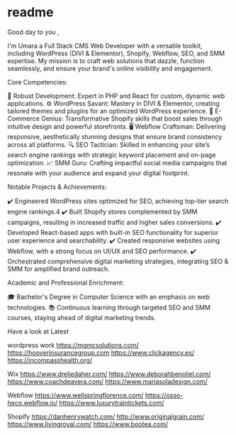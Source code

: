 # readme
Good day to you , 

I'm Umara a Full Stack CMS Web Developer with a versatile toolkit, including WordPress (DIVI & Elementor), Shopify, Webflow, SEO, and SMM expertise. My mission is to craft web solutions that dazzle, function seamlessly, and ensure your brand's online visibility and engagement.

Core Competencies:

🧩 Robust Development: Expert in PHP and React for custom, dynamic web applications.
⚙️ WordPress Savant: Mastery in DIVI & Elementor, creating tailored themes and plugins for an optimized WordPress experience.
🛒 E-Commerce Genius: Transformative Shopify skills that boost sales through intuitive design and powerful storefronts.
🖥️ Webflow Craftsman: Delivering responsive, aesthetically stunning designs that ensure brand consistency across all platforms.
🔍 SEO Tactician: Skilled in enhancing your site’s search engine rankings with strategic keyword placement and on-page optimization.
📈 SMM Guru: Crafting impactful social media campaigns that resonate with your audience and expand your digital footprint.

Notable Projects & Achievements:

✔️ Engineered WordPress sites optimized for SEO, achieving top-tier search engine rankings.4
✔️ Built Shopify stores complemented by SMM campaigns, resulting in increased traffic and higher sales conversions.
✔️ Developed React-based apps with built-in SEO functionality for superior user experience and searchability.
✔️ Created responsive websites using Webflow, with a strong focus on UI/UX and SEO performance.
✔️ Orchestrated comprehensive digital marketing strategies, integrating SEO & SMM for amplified brand outreach.

Academic and Professional Enrichment:

🎓 Bachelor's Degree in Computer Science with an emphasis on web technologies. 📚 Continuous learning through targeted SEO and SMM courses, staying ahead of digital marketing trends.

Have a look at Latest 

wordpress work 
https://mgmcsolutions.com/
https://hooverinsurancegroup.com
https://www.clickagency.es/
https://incompasshealth.org/

Wix
https://www.dreliedaher.com/
https://www.deborahbenoliel.com/
https://www.coachdeavera.com/
https://www.mariasoladesign.com/

Webflow 
https://www.wellspringflorence.com/
https://osso-heco.webflow.io/ 
https://www.luxurytraintickets.com/ 

Shopify
https://danhenrywatch.com/
http://www.originalgrain.com/
https://www.livingroyal.com/
https://www.bootea.com/
